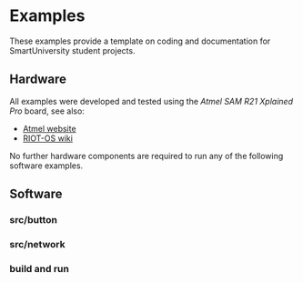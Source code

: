 # Examples

These examples provide a template on coding and documentation for
SmartUniversity student projects.

## Hardware

All examples were developed and tested using the _Atmel SAM R21 Xplained Pro_
board, see also:

* [Atmel website](http://www.atmel.com/tools/ATSAMR21-XPRO.aspx)
* [RIOT-OS wiki](https://github.com/RIOT-OS/RIOT/wiki/Board%3A-Samr21-xpro)

No further hardware components are required to run any of the following software
examples.

## Software

### src/button

### src/network

### build and run
